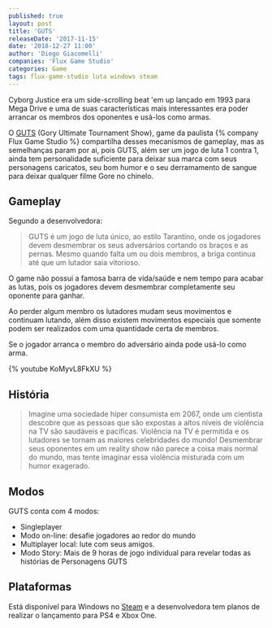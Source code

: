 ```yaml
---
published: true
layout: post
title: 'GUTS'
releaseDate: '2017-11-15'
date: '2018-12-27 11:00'
author: 'Diego Giacomelli'
companies: 'Flux Game Studio'
categories: Game
tags: flux-game-studio luta windows steam
---
```


Cyborg Justice era um side-scrolling beat 'em up lançado em 1993 para Mega Drive e uma de suas características mais interessantes era poder arrancar os membros dos oponentes e usá-los como armas. 

O [GUTS](http://playguts.net/) (Gory Ultimate Tournament Show), game da paulista {% company Flux Game Studio %} compartilha desses mecanismos de gameplay, mas as semelhanças param por ai, pois GUTS, além ser um jogo de luta 1 contra 1, ainda tem personalidade suficiente para deixar sua marca com seus personagens caricatos, seu bom humor e o seu derramamento de sangue para deixar qualquer filme Gore no chinelo.

## Gameplay
Segundo a desenvolvedora:
> GUTS é um jogo de luta único, ao estilo Tarantino, onde os jogadores devem desmembrar os seus adversários cortando os braços e as pernas. Mesmo quando falta um ou dois membros, a briga continua até que um lutador saia vitorioso.

O game não possui a famosa barra de vida/saúde e nem tempo para acabar as lutas, pois os jogadores devem desmembrar completamente seu oponente para ganhar.

Ao perder algum membro os lutadores mudam seus movimentos e continuam lutando, além disso existem movimentos especiais que somente podem ser realizados com uma quantidade certa de membros.

Se o jogador arranca o membro do adversário ainda pode usá-lo como arma.

{% youtube KoMyvL8FkXU %}

## História

> Imagine uma sociedade hiper consumista em 2067, onde um cientista descobre que as pessoas que são expostas a altos níveis de violência na TV são saudáveis ​​e pacíficas. Violência na TV é permitida e os lutadores se tornam as maiores celebridades do mundo! Desmembrar seus oponentes em um reality show não parece a coisa mais normal do mundo, mas tente imaginar essa violência misturada com um humor exagerado.


## Modos
GUTS conta com 4 modos:
* Singleplayer 
* Modo on-line: desafie jogadores ao redor do mundo
* Multiplayer local: lute com seus amigos. 
* Modo Story: Mais de 9 horas de jogo individual para revelar todas as histórias de Personagens GUTS

## Plataformas
Está disponível para Windows no [Steam](http://store.steampowered.com/app/682810/GUTS) e a desenvolvedora tem planos de realizar o lançamento para PS4 e Xbox One.
